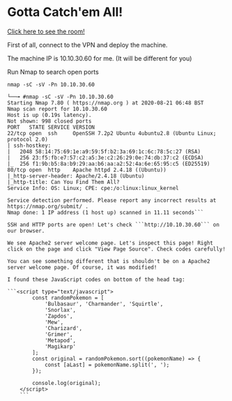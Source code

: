 # Gotta Catch'em All!
<a href="https://tryhackme.com/room/pokemon" rel="nofollow">Click here to see the room!</a>

First of all, connect to the VPN and deploy the machine.

The machine IP is 10.10.30.60 for me. (It will be different for you)

Run Nmap to search open ports

```nmap -sC -sV -Pn 10.10.30.60```

```[root@hsn]─[/home/hsn]
└──╼ #nmap -sC -sV -Pn 10.10.30.60
Starting Nmap 7.80 ( https://nmap.org ) at 2020-08-21 06:48 BST
Nmap scan report for 10.10.30.60
Host is up (0.19s latency).
Not shown: 998 closed ports
PORT   STATE SERVICE VERSION
22/tcp open  ssh     OpenSSH 7.2p2 Ubuntu 4ubuntu2.8 (Ubuntu Linux; protocol 2.0)
| ssh-hostkey: 
|   2048 58:14:75:69:1e:a9:59:5f:b2:3a:69:1c:6c:78:5c:27 (RSA)
|   256 23:f5:fb:e7:57:c2:a5:3e:c2:26:29:0e:74:db:37:c2 (ECDSA)
|_  256 f1:9b:b5:8a:b9:29:aa:b6:aa:a2:52:4a:6e:65:95:c5 (ED25519)
80/tcp open  http    Apache httpd 2.4.18 ((Ubuntu))
|_http-server-header: Apache/2.4.18 (Ubuntu)
|_http-title: Can You Find Them All?
Service Info: OS: Linux; CPE: cpe:/o:linux:linux_kernel

Service detection performed. Please report any incorrect results at https://nmap.org/submit/ .
Nmap done: 1 IP address (1 host up) scanned in 11.11 seconds```

SSH and HTTP ports are open! Let's check ```http://10.10.30.60``` on our browser.

We see Apache2 server welcome page. Let's inspect this page! Right click on the page and click "View Page Source". Check codes carefully!

You can see something different that is shouldn't be on a Apache2 server welcome page. Of course, it was modified!

I found these JavaScript codes on bottom of the head tag:

```<script type="text/javascript">
    	const randomPokemon = [
    		'Bulbasaur', 'Charmander', 'Squirtle',
    		'Snorlax',
    		'Zapdos',
    		'Mew',
    		'Charizard',
    		'Grimer',
    		'Metapod',
    		'Magikarp'
    	];
    	const original = randomPokemon.sort((pokemonName) => {
    		const [aLast] = pokemonName.split(', ');
    	});

    	console.log(original);
    </script>
    ```


